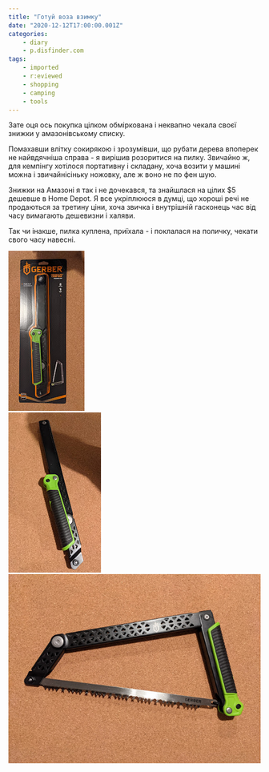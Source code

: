 ```yaml
---
title: "Готуй воза взимку"
date: "2020-12-12T17:00:00.001Z"
categories:
    - diary
    - p.disfinder.com
tags:
    - imported
    - r:eviewed
    - shopping
    - camping
    - tools
---
```


Зате оця ось покупка цілком обміркована і неквапно чекала своєї знижки у амазонівському списку.

Помахавши влітку сокирякою і зрозумівши, що рубати дерева впоперек не найвдячніша справа - я вирішив розоритися на пилку. Звичайно ж, для кемпінгу хотілося портативну і складану, хоча возити у машині можна і звичайнісіньку ножовку, але ж воно не по фен шую. 

Знижки на Амазоні я так і не дочекався, та знайшлася на цілих $5 дешевше в Home Depot. Я все укріплююся в думці, що хороші речі не продаються за третину ціни, хоча звичка і внутрішній гасконець час від часу вимагають дешевизни і халяви.

Так чи інакше, пилка куплена, приїхала - і поклалася на поличку, чекати свого часу навесні.

[![](thumb_00.jpg)](img00.jpg)  
[![](thumb_01.jpg)](img01.jpg)  
[![](thumb_02.jpg)](img02.jpg)  
